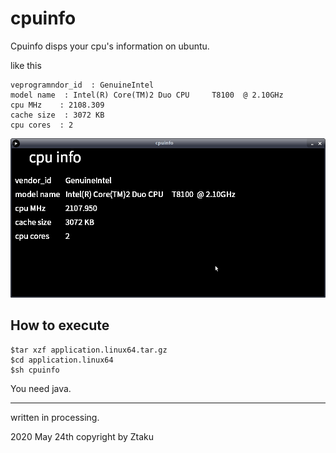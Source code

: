 # cpuinfo

Cpuinfo disps your cpu's information on ubuntu.

like this

```
veprogramndor_id  : GenuineIntel
model name  : Intel(R) Core(TM)2 Duo CPU     T8100  @ 2.10GHz
cpu MHz    : 2108.309
cache size  : 3072 KB
cpu cores  : 2
```

<img src="screenshot1.png" alt="screenshot1" style="zoom:67%;" />


##  How to execute

```
$tar xzf application.linux64.tar.gz
$cd application.linux64
$sh cpuinfo
```

You need java.

------

written in processing.

2020 May 24th
copyright by Ztaku





